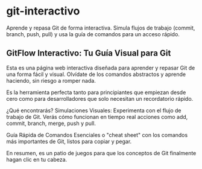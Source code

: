 # git-interactivo
Aprende y repasa Git de forma interactiva. Simula flujos de trabajo (commit, branch, push, pull) y usa la guía de comandos para un acceso rápido.

## GitFlow Interactivo: Tu Guía Visual para Git
Esta es una página web interactiva diseñada para aprender y repasar Git de una forma fácil y visual. Olvídate de los comandos abstractos y aprende haciendo, sin riesgo a romper nada.

Es la herramienta perfecta tanto para principiantes que empiezan desde cero como para desarrolladores que solo necesitan un recordatorio rápido.

¿Qué encontrarás?
Simulaciones Visuales: Experimenta con el flujo de trabajo de Git. Verás cómo funcionan en tiempo real acciones como add, commit, branch, merge, push y pull.

Guía Rápida de Comandos Esenciales o "cheat sheet" con los comandos más importantes de Git, listos para copiar y pegar.

En resumen, es un patio de juegos para que los conceptos de Git finalmente hagan clic en tu cabeza.
